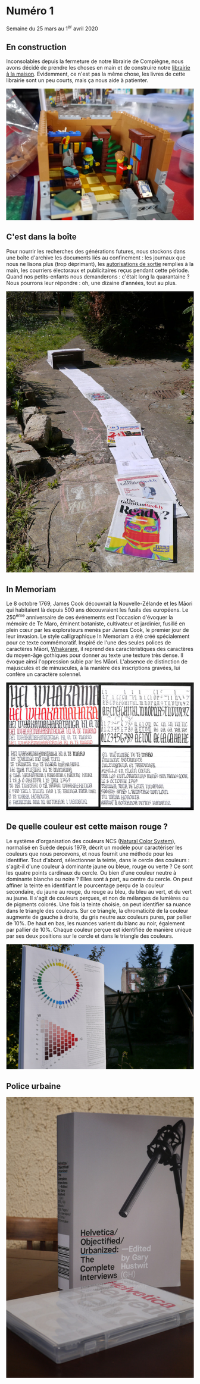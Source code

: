 # Numéro 1

Semaine du 25 mars au 1<sup>er</sup> avril 2020

## En construction

Inconsolables depuis la fermeture de notre librairie de Compiègne, nous avons décidé de prendre les choses en main et de construire notre [librairie à la maison](https://www.lego.com/fr-fr/product/bookshop-10270). Evidemment, ce n'est pas la même chose, les livres de cette librairie sont un peu courts, mais ça nous aide à patienter.

![En construction](images/en-construction.jpg)

## C'est dans la boîte

Pour nourrir les recherches des générations futures, nous stockons dans une boîte d'archive les documents liés au confinement : les journaux que nous ne lisons plus (trop déprimant), les [autorisations de sortie](https://www.gouvernement.fr/sites/default/files/cfiles/attestation-deplacement-fr-20200324.pdf) remplies à la main, les courriers électoraux et publicitaires reçus pendant cette période. Quand nos petits-enfants nous demanderons : c'était long la quarantaine ? Nous pourrons leur répondre : oh, une dizaine d'années, tout au plus.

![C'est dans la boîte](images/c-est-dans-la-boite.jpg)

## In Memoriam

Le 8 octobre 1769, James Cook découvrait la Nouvelle-Zélande et les Māori qui habitaient là depuis 500 ans découvraient les fusils des européens. Le 250<sup>ème</sup> anniversaire de ces événements est l'occasion d'évoquer la mémoire de Te Maro, éminent botaniste, cultivateur et jardinier, fusillé en plein cœur par les explorateurs menés par James Cook, le premier jour de leur invasion. Le style calligraphique In Memoriam a été créé spécialement pour ce texte commémoratif. Inspiré de l'une des seules polices de caractères Māori, [Whakarare](https://www.johnsonwitehira.studio/whakarare), il reprend des caractéristiques des caractères du moyen-âge gothiques pour donner au texte une texture très dense. Il évoque ainsi l'oppression subie par les Māori. L'absence de distinction de majuscules et de minuscules, à la manière des inscriptions gravées, lui confère un caractère solennel.

![In Memoriam](images/in-memoriam.jpg)

## De quelle couleur est cette maison rouge ?

Le système d'organisation des couleurs NCS ([Natural Color System](https://ncscolour.com/)), normalisé en Suède depuis 1979, décrit un modèle pour caractériser les couleurs que nous percevons, et nous fournit une méthode pour les identifier. Tout d'abord, sélectionner la teinte, dans le cercle des couleurs : s'agit-il d'une couleur à dominante jaune ou bleue, rouge ou verte ? Ce sont les quatre points cardinaux du cercle. Ou bien d'une couleur neutre à dominante blanche ou noire ? Elles sont à part, au centre du cercle. On peut affiner la teinte en identifiant le pourcentage perçu de la couleur secondaire, du jaune au rouge, du rouge au bleu, du bleu au vert, et du vert au jaune. Il s'agit de couleurs perçues, et non de mélanges de lumières ou de pigments colorés. Une fois la teinte choisie, on peut identifier sa nuance dans le triangle des couleurs. Sur ce triangle, la chromaticité de la couleur augmente de gauche à droite, du gris neutre aux couleurs pures, par pallier de 10%. De haut en bas, les nuances varient du blanc au noir, également par pallier de 10%. Chaque couleur perçue est identifiée de manière unique par ses deux positions sur le cercle et dans le triangle des couleurs.

![De quelle couleur est cette maison rouge ?](images/ncs.jpg)

## Police urbaine

![Helvetica/Objectified/Urbanized](images/police-urbaine.jpg)

